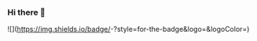### Hi there 👋

<!--
**Konemui/Konemui** is a ✨ _special_ ✨ repository because its `README.md` (this file) appears on your GitHub profile.

Here are some ideas to get you started:

- 🔭 I’m currently working on ...
- 🌱 I’m currently learning ...
- 👯 I’m looking to collaborate on ...
- 🤔 I’m looking for help with ...
- 💬 Ask me about ...
- 📫 How to reach me: ...
- 😄 Pronouns: ...
- ⚡ Fun fact: ...


-->
![<Badge Name>](https://img.shields.io/badge/<Badge Text>-<Background Color>?style=for-the-badge&logo=<Icon Name>&logoColor=<Logo Color>)

